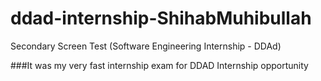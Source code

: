 # ddad-internship-ShihabMuhibullah
Secondary Screen Test (Software Engineering Internship - DDAd)

###It was my very fast internship exam for DDAD Internship opportunity 
